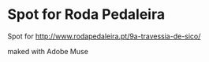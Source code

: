 # Spot for Roda Pedaleira

Spot for http://www.rodapedaleira.pt/9a-travessia-de-sico/

maked with Adobe Muse
